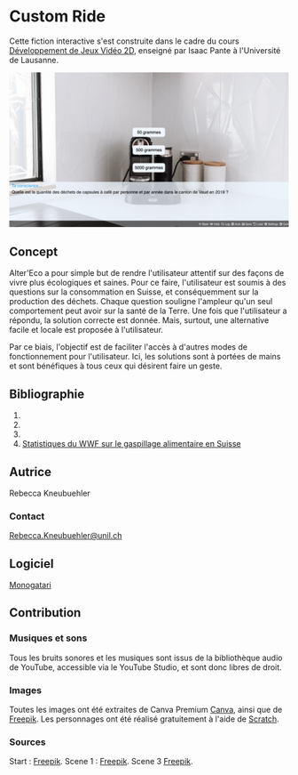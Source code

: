 # Custom Ride

Cette fiction interactive s'est construite dans le cadre du cours [Développement de Jeux Vidéo 2D](https://github.com/ipante/ressources_cours_jeux_video_2D/blob/master/README.md), enseigné par Isaac Pante à l'Université de Lausanne. 

![README image](readMe_image.png)

## Concept
Alter'Eco a pour simple but de rendre l'utilisateur attentif sur des façons de vivre plus écologiques et saines. Pour ce faire, l'utilisateur est soumis à des questions sur la consommation en Suisse, et conséquemment sur la production des déchets. Chaque question souligne l'ampleur qu'un seul comportement peut avoir sur la santé de la Terre. Une fois que l'utilisateur a répondu, la solution correcte est donnée. Mais, surtout, une alternative facile et locale est proposée à l'utilisateur. 

Par ce biais, l'objectif est de faciliter l'accès à d'autres modes de fonctionnement pour l'utilisateur. Ici, les solutions sont à portées de mains et sont bénéfiques à tous ceux qui désirent faire un geste.

## Bibliographie

1. 
2.  
3. 
4. [Statistiques du WWF sur le gaspillage alimentaire en Suisse]( https://www.wwf.ch/fr/nos-objectifs/gaspillage-alimentaire)


## Autrice
Rebecca Kneubuehler
### Contact
Rebecca.Kneubuehler@unil.ch

## Logiciel
[Monogatari](https://monogatari.io/)

## Contribution
### Musiques et sons
Tous les bruits sonores et les musiques sont issus de la bibliothèque audio de YouTube, accessible via le YouTube Studio, et sont donc libres de droit. 

### Images
Toutes les images ont été extraites de Canva Premium [Canva](https://www.canva.com/), ainsi que de [Freepik](https://fr.freepik.com/).
Les personnages ont été réalisé gratuitement à l'aide de [Scratch](https://scratch.mit.edu/).

### Sources
Start : [Freepik](https://fr.freepik.com/photos-gratuite/concept-magasin-velos-velos_13659192.htm#fromView=search&page=2&position=12&uuid=d8cb5e66-87cf-41da-b60a-396f2b92d95c).
Scene 1 : [Freepik](https://fr.freepik.com/photos-gratuite/concept-magasin-service-velo-velo_13659193.htm#fromView=search&page=1&position=46&uuid=d8cb5e66-87cf-41da-b60a-396f2b92d95c).
Scene 3 [Freepik](https://fr.freepik.com/photos-gratuite/mecanicien-reparant-velo_4315129.htm#fromView=search&page=2&position=2&uuid=d8cb5e66-87cf-41da-b60a-396f2b92d95c).
